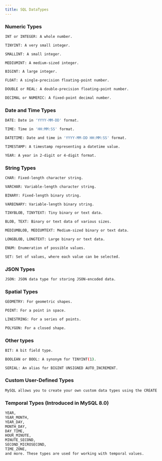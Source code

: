 ```yaml
---
title: SQL DataTypes
---
```

### Numeric Types
```bash
INT or INTEGER: A whole number.

TINYINT: A very small integer.

SMALLINT: A small integer.

MEDIUMINT: A medium-sized integer.

BIGINT: A large integer.

FLOAT: A single-precision floating-point number.

DOUBLE or REAL: A double-precision floating-point number.

DECIMAL or NUMERIC: A fixed-point decimal number.
```

### Date and Time Types
```bash
DATE: Date in 'YYYY-MM-DD' format.

TIME: Time in 'HH:MM:SS' format.

DATETIME: Date and time in 'YYYY-MM-DD HH:MM:SS' format.

TIMESTAMP: A timestamp representing a datetime value.

YEAR: A year in 2-digit or 4-digit format.
```

### String Types
 ```bash
CHAR: Fixed-length character string.

VARCHAR: Variable-length character string.

BINARY: Fixed-length binary string.

VARBINARY: Variable-length binary string.

TINYBLOB, TINYTEXT: Tiny binary or text data.

BLOB, TEXT: Binary or text data of various sizes.

MEDIUMBLOB, MEDIUMTEXT: Medium-sized binary or text data.

LONGBLOB, LONGTEXT: Large binary or text data.

ENUM: Enumeration of possible values.

SET: Set of values, where each value can be selected.
```

### JSON Types
```bash
JSON: JSON data type for storing JSON-encoded data.
```

### Spatial Types
```bash
GEOMETRY: For geometric shapes.

POINT: For a point in space.

LINESTRING: For a series of points.

POLYGON: For a closed shape.
```

### Other types
```bash
BIT: A bit field type.

BOOLEAN or BOOL: A synonym for TINYINT(1).

SERIAL: An alias for BIGINT UNSIGNED AUTO_INCREMENT.
```

### Custom User-Defined Types
```bash
MySQL allows you to create your own custom data types using the CREATE TYPE statement.
```

### Temporal Types (Introduced in MySQL 8.0)
```bash
YEAR,
YEAR_MONTH,
YEAR_DAY,
MONTH_DAY,
DAY_TIME,
HOUR_MINUTE,
MINUTE_SECOND,
SECOND_MICROSECOND,
TIME_ZONE,
and more. These types are used for working with temporal values.
```
